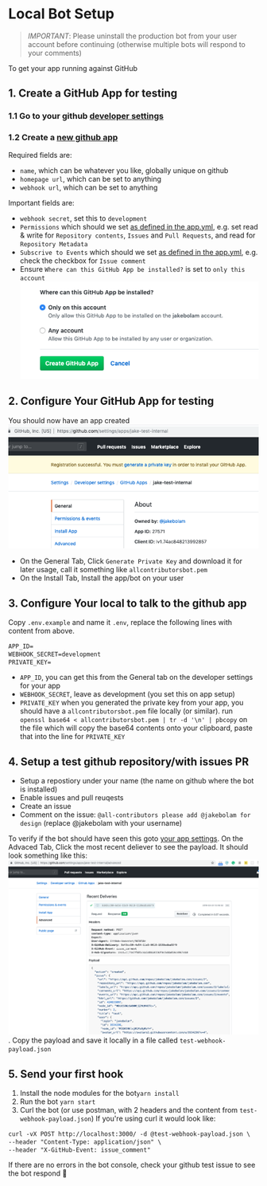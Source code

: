 
# Local Bot Setup
> *IMPORTANT*: Please uninstall the production bot from your user account before continuing (otherwise multiple bots will respond to your comments)

To get your app running against GitHub

## 1. Create a GitHub App for testing
### 1.1 Go to your github [developer settings](https://github.com/settings/developers)
### 1.2 Create a [new github app](https://github.com/settings/apps/new)
Required fields are:
- `name`, which can be whatever you like, globally unique on github
- `homepage url`, which can be set to anything
- `webhook url`, which can be set to anything

Important fields are:
- `webhook secret`, set this to `development`
- `Permissions` which should we set [as defined in the app.yml](https://github.com/all-contributors/all-contributors-bot/blob/master/app.yml#L54), e.g. set read & write for `Repository contents`, `Issues` and `Pull Requests`, and read for `Repository Metadata`
- `Subscrive to Events` which should we set [as defined in the app.yml](https://github.com/all-contributors/all-contributors-bot/blob/master/app.yml#L15), e.g. check the checkbox for `Issue comment`
- Ensure `Where can this GitHub App be installed?` is set to `only this account`
![where can this app be installed](where-can-this-app-be-installed.png)

## 2. Configure Your GitHub App for testing
You should now have an app created
![my test app](app-created.png)

- On the General Tab, Click `Generate Private Key` and download it for later usage, call it something like `allcontributorsbot.pem`
- On the Install Tab, Install the app/bot on your user


## 3. Configure Your local to talk to the github app
Copy `.env.example` and name it `.env`, replace the following lines with content from above.
```
APP_ID=
WEBHOOK_SECRET=development
PRIVATE_KEY=
```
- `APP_ID`, you can get this from the General tab on the developer settings for your app
- `WEBHOOK_SECRET`, leave as development (you set this on app setup)
- `PRIVATE_KEY` when you generated the private key from your app, you should have a `allcontributorsbot.pem` file locally (or similar). run `openssl base64 < allcontributorsbot.pem | tr -d '\n' | pbcopy` on the file which will copy the base64 contents onto your clipboard, paste that into the line for `PRIVATE_KEY`

## 4. Setup a test github repository/with issues PR
- Setup a repostiory under your name (the name on github where the bot is installed)
- Enable issues and pull reuqests
- Create an issue
- Comment on the issue: `@all-contributors please add @jakebolam for design` (replace @jakebolam with your username)

To verify if the bot should have seen this goto [your app settings](https://github.com/settings/apps/). On the Advaced Tab, Click the most recent deliever to see the payload. It should look something like this:
![delivery comment](delivery-comment.png). Copy the payload and save it locally in a file called `test-webhook-payload.json`


## 5. Send your first hook
1. Install the node modules for the bot`yarn install`
2. Run the bot `yarn start`
3. Curl the bot (or use postman, with 2 headers and the content from `test-webhook-payload.json`)
If you're using curl it would look like:
```
curl -vX POST http://localhost:3000/ -d @test-webhook-payload.json \
--header "Content-Type: application/json" \
--header "X-GitHub-Event: issue_comment"
```

If there are no errors in the bot console, check your github test issue to see the bot respond :tada:
